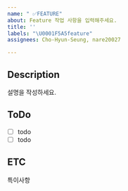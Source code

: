 ```yaml
---
name: " ✅FEATURE"
about: Feature 작업 사항을 입력해주세요.
title: ''
labels: "\U0001F5A5️feature"
assignees: Cho-Hyun-Seung, nare20027

---
```


## Description
설명을 작성하세요.

## ToDo
- [ ] todo
- [ ] todo

## ETC
특이사항
